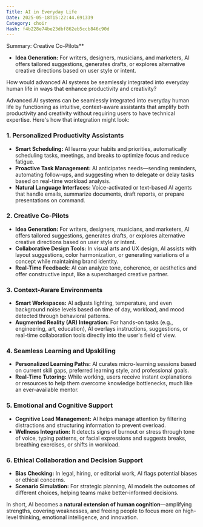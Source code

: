 ```yaml
---
Title: AI in Everyday Life
Date: 2025-05-18T15:22:44.691339
Category: choir
Hash: f4b228e74be23dbf862eb5ccb846c90d
---
```

Summary: Creative Co-Pilots**
- **Idea Generation:** For writers, designers, musicians, and marketers, AI offers tailored suggestions, generates drafts, or explores alternative creative directions based on user style or intent.

How would advanced AI systems be seamlessly integrated into everyday human life in ways that enhance productivity and creativity?

Advanced AI systems can be seamlessly integrated into everyday human life by functioning as intuitive, context-aware assistants that amplify both productivity and creativity without requiring users to have technical expertise. Here's how that integration might look:

### **1. Personalized Productivity Assistants**
- **Smart Scheduling:** AI learns your habits and priorities, automatically scheduling tasks, meetings, and breaks to optimize focus and reduce fatigue.
- **Proactive Task Management:** AI anticipates needs—sending reminders, automating follow-ups, and suggesting when to delegate or delay tasks based on real-time workload analysis.
- **Natural Language Interfaces:** Voice-activated or text-based AI agents that handle emails, summarize documents, draft reports, or prepare presentations on command.

### **2. Creative Co-Pilots**
- **Idea Generation:** For writers, designers, musicians, and marketers, AI offers tailored suggestions, generates drafts, or explores alternative creative directions based on user style or intent.
- **Collaborative Design Tools:** In visual arts and UX design, AI assists with layout suggestions, color harmonization, or generating variations of a concept while maintaining brand identity.
- **Real-Time Feedback:** AI can analyze tone, coherence, or aesthetics and offer constructive input, like a supercharged creative partner.

### **3. Context-Aware Environments**
- **Smart Workspaces:** AI adjusts lighting, temperature, and even background noise levels based on time of day, workload, and mood detected through behavioral patterns.
- **Augmented Reality (AR) Integration:** For hands-on tasks (e.g., engineering, art, education), AI overlays instructions, suggestions, or real-time collaboration tools directly into the user's field of view.

### **4. Seamless Learning and Upskilling**
- **Personalized Learning Paths:** AI curates micro-learning sessions based on current skill gaps, preferred learning style, and professional goals.
- **Real-Time Tutoring:** While working, users receive instant explanations or resources to help them overcome knowledge bottlenecks, much like an ever-available mentor.

### **5. Emotional and Cognitive Support**
- **Cognitive Load Management:** AI helps manage attention by filtering distractions and structuring information to prevent overload.
- **Wellness Integration:** It detects signs of burnout or stress through tone of voice, typing patterns, or facial expressions and suggests breaks, breathing exercises, or shifts in workload.

### **6. Ethical Collaboration and Decision Support**
- **Bias Checking:** In legal, hiring, or editorial work, AI flags potential biases or ethical concerns.
- **Scenario Simulation:** For strategic planning, AI models the outcomes of different choices, helping teams make better-informed decisions.

In short, AI becomes a **natural extension of human cognition**—amplifying strengths, covering weaknesses, and freeing people to focus more on high-level thinking, emotional intelligence, and innovation.
